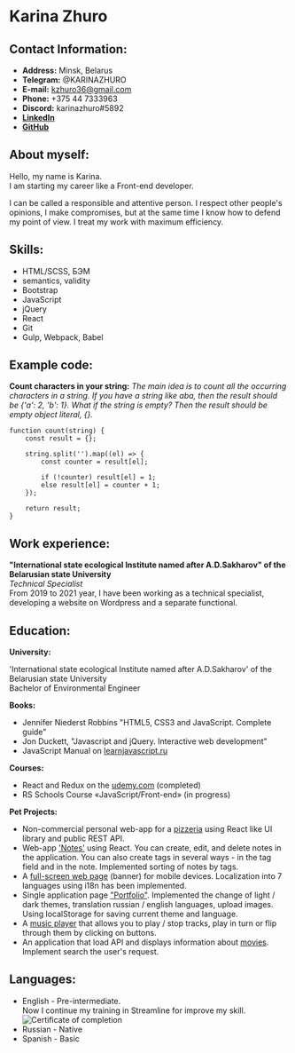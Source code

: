 # Karina Zhuro

## Contact Information:

* **Address:** Minsk, Belarus
* **Telegram:** @KARINAZHURO
* **E-mail:**  kzhuro36@gmail.com
* **Phone:** +375 44 7333963
* **Discord:** karinazhuro#5892
* **[LinkedIn](https://www.linkedin.com/in/karina-zhuro/)**
* **[GitHub](https://www.github.com/karinazhuro)**

## About myself:

Hello, my name is Karina.\
I am starting my career like a Front-end developer.

I can be called a responsible and attentive person. I respect other people's opinions, I make compromises, but at the
same time I know how to defend my point of view. I treat my work with maximum efficiency.

## Skills:

* HTML/SCSS, БЭМ
* semantics, validity
* Bootstrap
* JavaScript
* jQuery
* React
* Git
* Gulp, Webpack, Babel

## Example code:

**Count characters in your string:** *The main idea is to count all the occurring characters in a string. If you have a
string like aba, then the result should be {'a': 2, 'b': 1}. What if the string is empty? Then the result should be
empty object literal, {}.*

```
function count(string) {
    const result = {};
    
    string.split('').map((el) => {
        const counter = result[el];
        
        if (!counter) result[el] = 1;
        else result[el] = counter + 1;
    });
        
    return result;
}
```

## Work experience:

**"International state ecological Institute named after A.D.Sakharov" of the Belarusian state University** \
*Technical Specialist* \
From 2019 to 2021 year, I have been working as a technical specialist, developing a website on Wordpress and a separate
functional.

## Education:

**University:**

'International state ecological Institute named after A.D.Sakharov' of the Belarusian state University \
Bachelor of Environmental Engineer

**Books:**

* Jennifer Niederst Robbins "HTML5, CSS3 and JavaScript. Complete guide"
* Jon Duckett, "Javascript and jQuery. Interactive web development"
* JavaScript Manual on [learnjavascript.ru](https://learn.javascript.ru/)

**Courses:**

* React and Redux on the [udemy.com](https://www.udemy.com/) (completed)
* RS Schools Course «JavaScript/Front-end» (in progress)

**Pet Projects:**

* Non-commercial personal web-app for a [pizzeria](https://karinazhuro.github.io/pzz-react/) using React like UI library 
and public REST API.
* Web-app ['Notes'](https://karinazhuro.github.io/notes/) using React. You can create, edit, and delete notes in the 
application. You can also create tags in several ways - in the tag field and in the note. Implemented sorting of notes 
by tags.
* A [full-screen web page](https://karinazhuro.github.io/banner/) (banner) for mobile devices. Localization into 7 
languages using i18n has been implemented.
* Single application page ["Portfolio"](https://rolling-scopes-school.github.io/karinazhuro-JSFEPRESCHOOL/portfolio/).
Implemented the change of light / dark themes, translation russian / english languages, upload images. Using 
localStorage for saving current theme and language.
* A [music player](https://rolling-scopes-school.github.io/karinazhuro-JSFEPRESCHOOL/js30/audio-player/) that allows you
to play / stop tracks, play in turn or flip through them by clicking on buttons.
* An application that load API and displays information about 
[movies](https://rolling-scopes-school.github.io/karinazhuro-JSFEPRESCHOOL/js30/movie-app/). Implement  search the 
user's request.

## Languages:

* English - Pre-intermediate. \
  Now I continue my training in Streamline for improve my skill.
  ![Certificate of completion](https://str.by/cert-web/uploads/certificates/44EC602454546CA8BDECB8C8B3F7A561.jpg)
* Russian - Native
* Spanish - Basic
